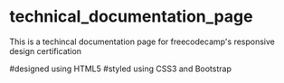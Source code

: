 # technical_documentation_page
This is a techincal documentation page for freecodecamp's responsive design certification

#designed using HTML5
#styled using CSS3 and Bootstrap
